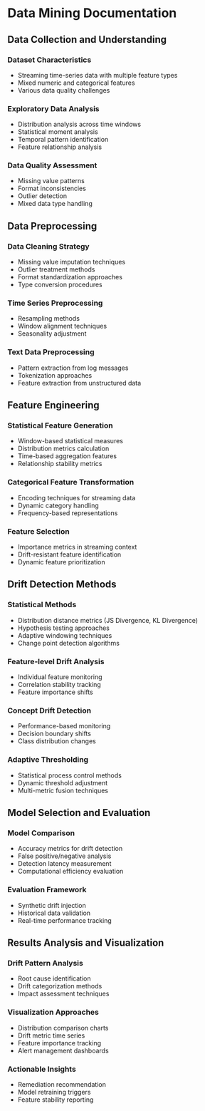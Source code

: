 # Data Mining Documentation

## Data Collection and Understanding

### Dataset Characteristics
- Streaming time-series data with multiple feature types
- Mixed numeric and categorical features
- Various data quality challenges

### Exploratory Data Analysis
- Distribution analysis across time windows
- Statistical moment analysis
- Temporal pattern identification
- Feature relationship analysis

### Data Quality Assessment
- Missing value patterns
- Format inconsistencies
- Outlier detection
- Mixed data type handling

## Data Preprocessing

### Data Cleaning Strategy
- Missing value imputation techniques
- Outlier treatment methods
- Format standardization approaches
- Type conversion procedures

### Time Series Preprocessing
- Resampling methods
- Window alignment techniques
- Seasonality adjustment

### Text Data Preprocessing
- Pattern extraction from log messages
- Tokenization approaches
- Feature extraction from unstructured data

## Feature Engineering

### Statistical Feature Generation
- Window-based statistical measures
- Distribution metrics calculation
- Time-based aggregation features
- Relationship stability metrics

### Categorical Feature Transformation
- Encoding techniques for streaming data
- Dynamic category handling
- Frequency-based representations

### Feature Selection
- Importance metrics in streaming context
- Drift-resistant feature identification
- Dynamic feature prioritization

## Drift Detection Methods

### Statistical Methods
- Distribution distance metrics (JS Divergence, KL Divergence)
- Hypothesis testing approaches
- Adaptive windowing techniques
- Change point detection algorithms

### Feature-level Drift Analysis
- Individual feature monitoring
- Correlation stability tracking
- Feature importance shifts

### Concept Drift Detection
- Performance-based monitoring
- Decision boundary shifts
- Class distribution changes

### Adaptive Thresholding
- Statistical process control methods
- Dynamic threshold adjustment
- Multi-metric fusion techniques

## Model Selection and Evaluation

### Model Comparison
- Accuracy metrics for drift detection
- False positive/negative analysis
- Detection latency measurement
- Computational efficiency evaluation

### Evaluation Framework
- Synthetic drift injection
- Historical data validation
- Real-time performance tracking

## Results Analysis and Visualization

### Drift Pattern Analysis
- Root cause identification
- Drift categorization methods
- Impact assessment techniques

### Visualization Approaches
- Distribution comparison charts
- Drift metric time series
- Feature importance tracking
- Alert management dashboards

### Actionable Insights
- Remediation recommendation
- Model retraining triggers
- Feature stability reporting
